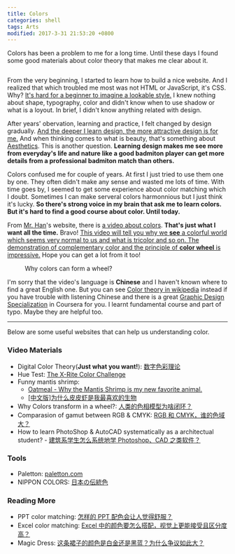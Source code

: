 ```yaml
---
title: Colors
categories: shell
tags: Arts
modified: 2017-3-31 21:53:20 +0800
---
```


Colors has been a problem to me for a long time. Until these days I found some good materials about color theory that makes me clear about it.

<!--shoreline-->

<figure style="width: 120px" class="align-left">
  <img src="{{ site.url }}{{ site.baseurl }}/assets/images/css.png" alt="">
</figure> 

From the very beginning, I started to learn how to build a nice website. And I realized that which troubled me most was not HTML or JavaScript, it's CSS. Why? <u>It's hard for a beginner to imagine a lookable style.</u> I knew nothing about shape, typography, color and didn't know when to use shadow or what is a loyout. In brief, I didn't know anything related with design.

After years' obervation, learning and practice, I felt changed by design gradually. <u>And the deeper I learn design, the more attractive design is for me.</u> And when thinking comes to what is beauty, that's something about [Aesthetics](https://en.wikipedia.org/wiki/Aesthetics). This is another question. **Learning design makes me see more from everyday's life and nature like a good badmiton player can get more details from a professional badmiton match than others.**

Colors confused me for couple of years. At first I just tried to use them one by one. They often didn't make any sense and wasted me lots of time. With time goes by, I seemed to get some experience about color matching which I doubt. Sometimes I can make serveral colors harmonnious but I just think it's lucky. **So there's strong voice in my brain that ask me to learn colors. But it's hard to find a good course about color. Until today.**

From [Mr. Han](http://hanshilin.com/about/)'s website, there is [a video about colors](http://hanshilin.com/software/photoshop/photoshop-2/). **That's just what I want all the time.** Bravo! <u>This video will tell you why we <b>see</b> a colorful world which seems very normal to us and what is tricolor and so on. The demonstration of complementary color and the principle of <b>color wheel</b> is impressive.</u> Hope you can get a lot from it too!

<figure style="widht: 1000px" class="align-center">
  <img src="{{ site.url }}{{ site.baseurl }}/assets/images/why-color-wheel.jpg" alt="">
  <figcaption>Why colors can form a wheel?</figcaption>
</figure> 

I'm sorry that the video's language is **Chinese** and I haven't known where to find a great English one. But you can see [Color theory in wikipedia](https://en.wikipedia.org/wiki/Color_theory) instead if you have trouble with listening Chinese and there is a great [Graphic Design Specialization](https://www.coursera.org/specializations/graphic-design) in Coursera for you. I learnt fundamental course and part of typo. Maybe they are helpful too.

---

Below are some useful websites that can help us understanding color.

### Video Materials
- Digital Color Theory(**Just what you want!**): [数字色彩理论](http://hanshilin.com/software/photoshop/photoshop-2/)
- Hue Test: [The X-Rite Color Challenge](http://www.xrite.com/hue-test)
- Funny mantis shrimp: 
	- [Oatmeal - Why the Mantis Shrimp is my new favorite animal.](http://theoatmeal.com/comics/mantis_shrimp)
	- [\[中文版\]为什么皮皮虾是我最喜欢的生物](http://www.wtoutiao.com/p/1411mCz.html)
- Why Colors transform in a wheel?: [人类的色相模型为啥闭环？](https://www.zhihu.com/question/37622957)
- Comparasion of gamut between RGB & CMYK: [RGB 和 CMYK，谁的色域大？](https://zhuanlan.zhihu.com/p/19652492)
- How to learn PhotoShop & AutoCAD systematically as a architectual student? - [建筑系学生怎么系统地学 Photoshop、CAD 之类软件？](https://www.zhihu.com/question/29985397)

### Tools
- Paletton: [paletton.com](http://paletton.com/)
- NIPPON COLORS: [日本の伝統色](http://nipponcolors.com/)

### Reading More
- PPT color matching: [怎样的 PPT 配色会让人觉得舒服？](https://www.zhihu.com/question/30709836)
- Excel color matching: [Excel 中的颜色要怎么搭配，视觉上更能接受且区分度高？](https://www.zhihu.com/question/21702667)
- Magic Dress: [这条裙子的颜色是白金还是黑蓝？为什么争议如此大？](https://www.zhihu.com/question/28398932)